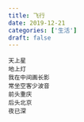```yaml
---
title: 飞行
date: 2019-12-21
categories: ['生活']
draft: false
---
```


```
天上星
地上灯
我在中间画长影
常坐空客少波音
前头重庆
后头北京
夜已深
```